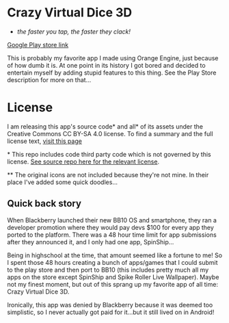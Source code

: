 # Crazy Virtual Dice 3D

* *the faster you tap, the faster they clack!*

[Google Play store link](https://play.google.com/store/apps/details?id=com.snakeinalake.virtualdice)

This is probably my favorite app I made using Orange Engine, just because of how dumb it is. At one point in its history I got bored and decided to entertain myself by adding stupid features to this thing. See the Play Store description for more on that...

# License

I am releasing this app's source code\* and all\* of its assets under the Creative Commons CC BY-SA 4.0 license. To find a summary and the full license text, [visit this page](https://creativecommons.org/licenses/by-sa/4.0/)

\* This repo includes code third party code which is not governed by this license. [See source repo here for the relevant license](https://github.com/yukuku/ambilwarna).

\*\* The original icons are not included because they're not mine. In their place I've added some quick doodles...

## Quick back story

When Blackberry launched their new BB10 OS and smartphone, they ran a developer promotion where they would pay devs $100 for every app they ported to the platform. There was a 48 hour time limit for app submissions after they announced it, and I only had one app, SpinShip...

Being in highschool at the time, that amount seemed like a fortune to me! So I spent those 48 hours creating a bunch of apps/games that I could submit to the play store and then port to BB10 (this includes pretty much all my apps on the store except SpinShip and Spike Roller Live Wallpaper). Maybe not my finest moment, but out of this sprang up my favorite app of all time: Crazy Virtual Dice 3D.

Ironically, this app was denied by Blackberry because it was deemed too simplistic, so I never actually got paid for it...but it still lived on in Android!
